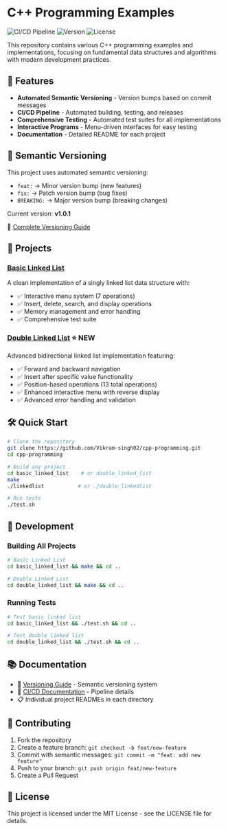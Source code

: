 # C++ Programming Examples

![CI/CD Pipeline](https://github.com/Vikram-singh02/cpp-programming/actions/workflows/ci-cd.yml/badge.svg)
![Version](https://img.shields.io/github/v/tag/Vikram-singh02/cpp-programming?label=version)
![License](https://img.shields.io/badge/license-MIT-blue.svg)

This repository contains various C++ programming examples and implementations, focusing on fundamental data structures and algorithms with modern development practices.

## 🚀 Features

- **Automated Semantic Versioning** - Version bumps based on commit messages
- **CI/CD Pipeline** - Automated building, testing, and releases
- **Comprehensive Testing** - Automated test suites for all implementations
- **Interactive Programs** - Menu-driven interfaces for easy testing
- **Documentation** - Detailed README for each project

## 🎯 Semantic Versioning

This project uses automated semantic versioning:
- `feat:` → Minor version bump (new features)
- `fix:` → Patch version bump (bug fixes)  
- `BREAKING:` → Major version bump (breaking changes)

Current version: **v1.0.1**

📖 [Complete Versioning Guide](docs/VERSIONING.md)

## 📁 Projects

### [Basic Linked List](basic_linked_list/)
A clean implementation of a singly linked list data structure with:
- ✅ Interactive menu system (7 operations)
- ✅ Insert, delete, search, and display operations
- ✅ Memory management and error handling
- ✅ Comprehensive test suite

### [Double Linked List](double_linked_list/) ⭐ **NEW**
Advanced bidirectional linked list implementation featuring:
- ✅ Forward and backward navigation
- ✅ Insert after specific value functionality  
- ✅ Position-based operations (13 total operations)
- ✅ Enhanced interactive menu with reverse display
- ✅ Advanced error handling and validation

## 🛠️ Quick Start

```bash
# Clone the repository
git clone https://github.com/Vikram-singh02/cpp-programming.git
cd cpp-programming

# Build any project
cd basic_linked_list    # or double_linked_list
make
./linkedlist           # or ./double_linkedlist

# Run tests
./test.sh
```

## 🔧 Development

### Building All Projects
```bash
# Basic Linked List
cd basic_linked_list && make && cd ..

# Double Linked List  
cd double_linked_list && make && cd ..
```

### Running Tests
```bash
# Test basic linked list
cd basic_linked_list && ./test.sh && cd ..

# Test double linked list
cd double_linked_list && ./test.sh && cd ..
```

## 📚 Documentation

- 📖 [Versioning Guide](docs/VERSIONING.md) - Semantic versioning system
- 🔧 [CI/CD Documentation](.github/README.md) - Pipeline details
- 📋 Individual project READMEs in each directory

## 🤝 Contributing

1. Fork the repository
2. Create a feature branch: `git checkout -b feat/new-feature`
3. Commit with semantic messages: `git commit -m "feat: add new feature"`
4. Push to your branch: `git push origin feat/new-feature`
5. Create a Pull Request

## 📄 License

This project is licensed under the MIT License - see the LICENSE file for details.
